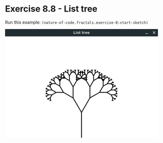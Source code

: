 # Exercise 8.8 - List tree

Run this example: `(nature-of-code.fractals.exercise-8:start-sketch)`

![Exercise 8.8 - List tree](/screenshots/Exercise%208.8%20-%20List%20tree.gif)
